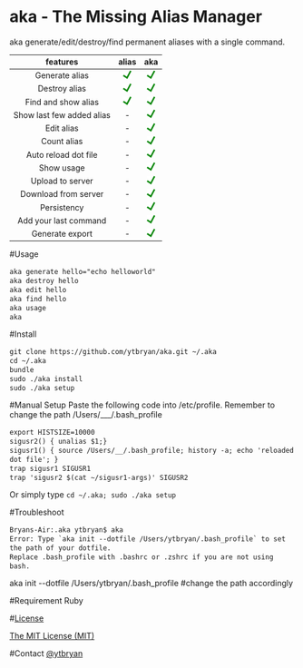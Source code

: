 # aka - The Missing Alias Manager

aka generate/edit/destroy/find permanent aliases with a single command. 


| features                  | alias                        | aka                  |
| :-----------------------: |:----------------------------:| :-------------------:|
| Generate alias                 |  ![Yes](assets/yes.png)        | ![Yes](assets/yes.png) |
| Destroy alias              |  ![Yes](assets/yes.png)        | ![Yes](assets/yes.png) |
| Find and show alias       |  ![Yes](assets/yes.png)        | ![Yes](assets/yes.png) |
| Show last few added alias |  -                           | ![Yes](assets/yes.png) |
| Edit alias                |  -                           | ![Yes](assets/yes.png) |
| Count alias               |  -                           | ![Yes](assets/yes.png) |
| Auto reload dot file      |  -                           | ![Yes](assets/yes.png) |
| Show usage                |  -                           | ![Yes](assets/yes.png) |
| Upload to server          |  -                           | ![Yes](assets/yes.png) |
| Download from server      |  -                           | ![Yes](assets/yes.png) |
| Persistency               |  -                           | ![Yes](assets/yes.png) |
| Add your last command     |  -                           | ![Yes](assets/yes.png) |
| Generate export           |  -                           | ![Yes](assets/yes.png) |

#Usage

```
aka generate hello="echo helloworld" 
aka destroy hello
aka edit hello
aka find hello
aka usage
aka 
```

#Install
```
git clone https://github.com/ytbryan/aka.git ~/.aka
cd ~/.aka
bundle
sudo ./aka install
sudo ./aka setup
```

#Manual Setup
Paste the following code into /etc/profile. Remember to change the path /Users/___/.bash_profile
```
export HISTSIZE=10000
sigusr2() { unalias $1;}
sigusr1() { source /Users/__/.bash_profile; history -a; echo 'reloaded dot file'; }
trap sigusr1 SIGUSR1
trap 'sigusr2 $(cat ~/sigusr1-args)' SIGUSR2
```
Or simply type `cd ~/.aka; sudo ./aka setup`


#Troubleshoot

```
Bryans-Air:.aka ytbryan$ aka 
Error: Type `aka init --dotfile /Users/ytbryan/.bash_profile` to set the path of your dotfile. 
Replace .bash_profile with .bashrc or .zshrc if you are not using bash.
```
aka init --dotfile /Users/ytbryan/.bash_profile #change the path accordingly


#Requirement 
Ruby

#[License](#license)

[The MIT License (MIT)](http://www.opensource.org/licenses/MIT)

#Contact 
[@ytbryan](http://www.twitter.com/ytbryan)